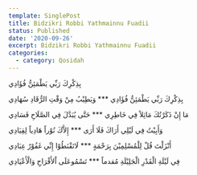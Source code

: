 ```yaml
---
template: SinglePost
title: Bidzikri Robbi Yathmainnu Fuadii
status: Published
date: '2020-09-26'
excerpt: Bidzikri Robbi Yathmainnu Fuadii
categories:
  - category: Qosidah
---
```

بِذِكْرِكَ رَبِّي يَطْمَئِنُّ فُؤَادِي

بِذِكْرِكَ رَبِّي يَطْمَئِنُّ فُؤَادِي *** وَيَطِيْبُ مِنْ وَقْتِ الرُّقَادِ سُهَادِي  

مَا إِنْ ذَكَرْتُكَ مَاثِلاً فِي خَاطِرِي *** حَتَّى يُبَدَّلَ فِي الصَّلَاحِ فَسَادِي  

وَأَبِيْتُ فِي لَيْلِي أَرَاكَ فَلَا أَرَى *** إِلاَّكَ نُوْراً هَادِياً لِقِيَادِي  

أَنْزَلْتَ قُلْ لِلْمُسْلِمِيْنَ بِرَحْمَةٍ *** لَاتَقْنَطُوْا إِنِّي غَفُوْرٌ عِبَادِي  

فِي لَيْلَةِ الْقَدْرِ الْجَلِيْلَةِ مُقدماً *** تَسْمُوعَلَى اْلأَفْرَاحِ وَالْأَعْيَادِي
